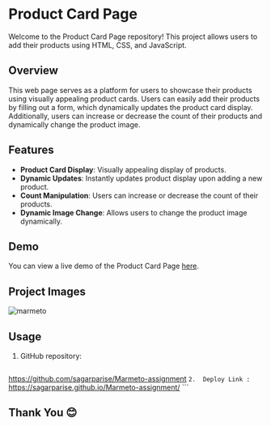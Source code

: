 # Product Card Page

Welcome to the Product Card Page repository! This project allows users to add their products using HTML, CSS, and JavaScript.

## Overview

This web page serves as a platform for users to showcase their products using visually appealing product cards. Users can easily add their products by filling out a form, which dynamically updates the product card display. Additionally, users can increase or decrease the count of their products and dynamically change the product image.

## Features

- **Product Card Display**: Visually appealing display of products.
- **Dynamic Updates**: Instantly updates product display upon adding a new product.
- **Count Manipulation**: Users can increase or decrease the count of their products.
- **Dynamic Image Change**: Allows users to change the product image dynamically.

## Demo

You can view a live demo of the Product Card Page [here](<deploy_link>).

## Project Images

![marmeto](https://github.com/sagarparise/Marmeto-assignment/assets/141607123/45daf63f-ddc2-4629-945e-b60b5feec4b0)

## Usage

1.  GitHub repository:
    ```
 https://github.com/sagarparise/Marmeto-assignment
    ```
2.  Deploy Link :
    ```
 https://sagarparise.github.io/Marmeto-assignment/
    ```

## Thank You 😊


